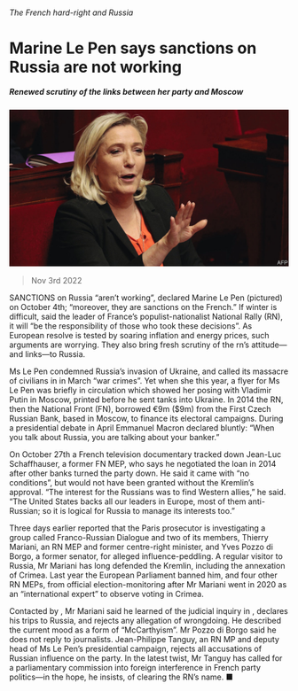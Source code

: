 ###### The French hard-right and Russia

# Marine Le Pen says sanctions on Russia are not working 

##### Renewed scrutiny of the links between her party and Moscow 

![image](images/20221105_EUP005.jpg) 

> Nov 3rd 2022 

SANCTIONS on Russia “aren’t working”, declared Marine Le Pen (pictured) on October 4th; “moreover, they are sanctions on the French.” If winter is difficult, said the leader of France’s populist-nationalist National Rally (RN), it will “be the responsibility of those who took these decisions”. As European resolve is tested by soaring inflation and energy prices, such arguments are worrying. They also bring fresh scrutiny of the rn’s attitude—and links—to Russia.

Ms Le Pen condemned Russia’s invasion of Ukraine, and called its massacre of civilians in  in March “war crimes”. Yet when she  this year, a flyer for Ms Le Pen was briefly in circulation which showed her posing with Vladimir Putin in Moscow, printed before he sent tanks into Ukraine. In 2014 the RN, then the National Front (FN), borrowed €9m ($9m) from the First Czech Russian Bank, based in Moscow, to finance its electoral campaigns. During a presidential debate in April Emmanuel Macron declared bluntly: “When you talk about Russia, you are talking about your banker.” 

On October 27th a French television documentary tracked down Jean-Luc Schaffhauser, a former FN MEP, who says he negotiated the loan in 2014 after other banks turned the party down. He said it came with “no conditions”, but would not have been granted without the Kremlin’s approval. “The interest for the Russians was to find Western allies,” he said. “The United States backs all our leaders in Europe, most of them anti-Russian; so it is logical for Russia to manage its interests too.” 

Three days earlier  reported that the Paris prosecutor is investigating a group called Franco-Russian Dialogue and two of its members, Thierry Mariani, an RN MEP and former centre-right minister, and Yves Pozzo di Borgo, a former senator, for alleged influence-peddling. A regular visitor to Russia, Mr Mariani has long defended the Kremlin, including the annexation of Crimea. Last year the European Parliament banned him, and four other RN MEPs, from official election-monitoring after Mr Mariani went in 2020 as an “international expert” to observe voting in Crimea. 

Contacted by , Mr Mariani said he learned of the judicial inquiry in , declares his trips to Russia, and rejects any allegation of wrongdoing. He described the current mood as a form of “McCarthyism”. Mr Pozzo di Borgo said he does not reply to journalists. Jean-Philippe Tanguy, an RN MP and deputy head of Ms Le Pen’s presidential campaign, rejects all accusations of Russian influence on the party. In the latest twist, Mr Tanguy has called for a parliamentary commission into foreign interference in French party politics—in the hope, he insists, of clearing the RN’s name. ■


